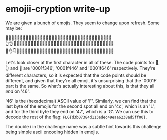 # emojii-cryption write-up

We are given a bunch of emojis. They seem to change upon refresh. Some may be:

🍆🙌🙇🍻👤🐳🍢🐰🐷🌳😸🐴👤😱😱😳👥🍤👥👣🌴😹🥥🥡🥡🐶😲🌳😸👡👤😵🍦🍦😰🐰🥽\
👆👌🙇🍻🍤🌳👢😰🌷😳🌸🌴🍤🐱🐱🌳🥥👤🥥🍣🐴🐹🥥👡🥡😶🌲🐳🌸🍡👤🌵👦🍦🐰🌰🥽\
🙆👌👇👻🍤😳🥢😰😷🌳🐸😴🍤🐱🐱🌳🥥🍤👥👣🌴😹🥥👡🍡🐶🐲🌳🐸🥡🥤🌵🥦👦🌰😰🥽

Let's look closer at the first character in all of these. The code points for 🍆, 👆 and 🙆 are '0001f346', '0001f446' and '0001f646' respectively. They're different characters, so it is expected that the code points should be different, and given that they're all emoji, it's unsurprising that the '0001F' part is the same. So what's actually interesting about this, is that they all _end_ on '46'.

'46' is the (hexadecimal) ASCII value of 'F'. Similarly, we can find that the last byte of the emojis for the second spot all end on '4c', which is an 'L', and for the third byte they end on '47', which is a 'G'. We can use this to decode the rest of the flag: `FLG{d3b07384d113edec49eaa6238ad5ff00}`.

The double i in the challenge name was a subtle hint towards this challenge being simple ascii encoding hidden in emojis.
